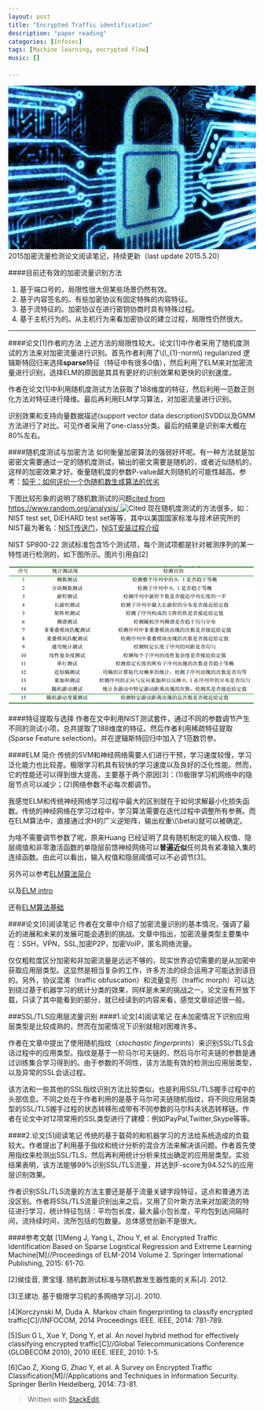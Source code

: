 ```yaml
---
layout: post
title: "Encrypted Traffic identification"
description: "paper reading"
categories: [Infosec]
tags: [Machine learning, encrypted flow]
music: []

---
```



![image](/assets/images/2015-05-11enflow2.png)
2015加密流量检测论文阅读笔记，持续更新（last update 2015.5.20）
<!-- more -->



####目前还有效的加密流量识别方法

 1. 基于端口号的，局限性很大但某些场景仍然有效。
 2. 基于内容签名的。有些加密协议有固定特殊的内容特征。
 3. 基于流特征的。加密协议在进行密钥协商时具有特殊过程。
 4. 基于主机行为的。从主机行为来看加密协议的建立过程，局限性仍然很大。

 
------------
####论文[1]作者的方法
上述方法的局限性较大。论文[1]中作者采用了随机度测试的方法来对加密流量进行识别。首先作者利用了\\(l_{1}-norm\\) regularized 逻辑斯特回归来选择**sparse**特征（特征中有很多0值），然后利用了ELM来对加密流量进行识别，选择ELM的原因是其具有更好的识别效果和更快的识别速度。

作者在论文[1]中利用随机度测试方法获取了188维度的特征，然后利用一范数正则化方法对特征进行降维。最后再利用ELM学习算法，对加密流量进行识别。

识别效果和支持向量数据描述(support vector data description)SVDD以及GMM方法进行了对比。可见作者采用了one-class分类。最后的结果是识别率大概在80%左右。

####随机度测试与加密方法
如何衡量加密算法的强弱好坏呢。有一种方法就是加密密文需要通过一定的随机度测试，输出的密文需要是随机的，或者近似随机的，这样的加密效果才好。衡量随机度的参数P-value越大则随机的可能性越高。参考：[知乎：如何评价一个伪随机数生成算法的优劣](http://www.zhihu.com/question/20222653)

下图比较形象的说明了随机数测试的问题[cited from https://www.random.org/analysis/ ](https://www.random.org/analysis/)
![Cited ](https://www.random.org/analysis/dilbert.jpg)
现在随机度测试的方法很多，如：NIST test set, DiEHARD test set等等，其中以美国国家标准与技术研究所的NIST最为著名：[NIST传送门](http://csrc.nist.gov/groups/ST/toolkit/rng/documentation_software.html)，[NIST安装过程介绍](http://blog.csdn.net/Tom_VS_Jerry/article/details/26086099)

NIST SP800-22 测试标准包含15个测试项，每个测试项都是针对被测序列的某一特性进行检测的，如下图所示。图片引用自[2]

![image](/assets/images/2015-05-11enflow.png)

####特征提取与选择
作者在文中利用NIST测试套件，通过不同的参数调节产生不同的测试小项，总共提取了188维度的特征。然后作者利用稀疏特征提取(Sparse Feature selection)。并在逻辑斯特回归中加入了1范数罚参。

####ELM 简介
传统的SVM和神经网络需要人们进行干预，学习速度较慢，学习泛化能力也比较差。极限学习机具有较快的学习速度以及良好的泛化性能。然而，它的性能还可以得到很大提高，主要基于两个原因[3]：(1)极限学习机网络中的隐层节点可以减少；(2)网络参数不必每次都调节。

我感觉ELM和传统神经网络学习过程中最大的区别就在于如何求解最小化损失函数。传统的神经网络在学习过程中，学习算法需要在迭代过程中调整所有参赛。而在ELM算法中，直接通过求H的广义逆矩阵，输出权重\\(\beta\\)就可以被确定。

为啥不需要调节参数了呢，原来Huang 已经证明了具有随机制定的输入权值、隐层阈值和非零激活函数的单隐层前馈神经网络可以**普遍近似**任何具有紧凑输入集的连续函数。由此可以看出，输入权值和隐层阈值可以不必调节[3]。


另外可以参考[ELM算法简介](http://blog.csdn.net/google19890102/article/details/18222103)

以及[ELM intro](http://www.ntu.edu.sg/home/egbhuang/)

还有[ELM算法基础](http://blog.csdn.net/itplus/article/details/9277721)

####论文[6]阅读笔记
作者在文章中介绍了加密流量识别的基本情况，强调了最近的进展和未来的发展可能会遇到的挑战。文章中指出，加密流量类型主要集中在：SSH，VPN，SSL,加密P2P，加密VoIP，匿名网络流量。

仅仅粗粒度区分加密和非加密流量是远远不够的，现实世界迫切需要的是从加密中获取应用层类型。这显然是相当复杂的工作，许多方法的综合运用才可能达到该目的。另外，协议混淆（traffic obfuscation）和流量变形（traffic morph）可以达到绕过基于机器学习的统计分类的效果，同样是未来的挑战之一。论文没有开放下载，只读了其中能看到的部分，就已经读到的内容来看，感觉文章综述很一般。

###SSL/TLS应用层流量识别
####1.论文[4]阅读笔记
在未加密情况下识别应用层类型是比较成熟的，然而在加密情况下识别就相对困难许多。

作者在文章中提出了使用随机指纹（*stochastic fingerprints*）来识别SSL/TLS会话过程中的应用类型。指纹是基于一阶马尔可夫链的，然后马尔可夫链的参数是通过训练集合学习得到的。由于参数的不同性，该方法能有效的检测出应用层类型，以及异常的SSL会话过程。

该方法和一些其他的SSL指纹识别方法比较类似，也是利用SSL/TLS握手过程中的头部信息。不同之处在于作者利用的是基于马尔可夫链随机指纹，将不同应用层类型的SSL/TLS握手过程的状态转移形成带有不同参数的马尔科夫状态转移链。作者在论文中对12项常用的SSL类型进行了建模：例如PayPal,Twitter,Skype等等。

####2.论文[5]阅读笔记
传统的基于载荷的和机器学习的方法给系统造成的负载较大。作者提出了利用基于指纹和统计分析的混合方法来解决该问题。作者首先使用指纹来检测出SSL/TLS，然后再利用统计分析来找出确定的应用层类型。实验结果表明，该方法能够99%识别SSL/TLS流量，并达到F-score为94.52%的应用层识别效果。

作者识别SSL/TLS流量的方法主要还是基于流量关键字段特征，这点和普通方法没区别。作者将SSL/TLS流量识别出来之后，又用了贝叶斯方法来对加密流的特征进行学习，统计特征包括：平均包长度，最大最小包长度，平均包到达间隔时间，流持续时间，流所包括的包数量。总体感觉创新不是很大。

####参考文献
[1]Meng J, Yang L, Zhou Y, et al. Encrypted Traffic Identification Based on Sparse Logistical Regression and Extreme Learning Machine[M]//Proceedings of ELM-2014 Volume 2. Springer International Publishing, 2015: 61-70.

[2]侯佳音, 萧宝瑾. 随机数测试标准与随机数发生器性能的关系[J]. 2012.

[3]王建功. 基于极限学习机的多网络学习[J]. 2010.

[4]Korczynski M, Duda A. Markov chain fingerprinting to classify encrypted traffic[C]//INFOCOM, 2014 Proceedings IEEE. IEEE, 2014: 781-789.

[5]Sun G L, Xue Y, Dong Y, et al. An novel hybrid method for effectively classifying encrypted traffic[C]//Global Telecommunications Conference (GLOBECOM 2010), 2010 IEEE. IEEE, 2010: 1-5.

[6]Cao Z, Xiong G, Zhao Y, et al. A Survey on Encrypted Traffic Classification[M]//Applications and Techniques in Information Security. Springer Berlin Heidelberg, 2014: 73-81.
> Written with [StackEdit](https://stackedit.io/).